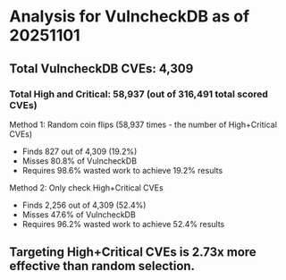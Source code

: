 # Analysis for VulncheckDB as of 20251101

## Total VulncheckDB CVEs: 4,309
### Total High and Critical: 58,937 (out of 316,491 total scored CVEs)

Method 1: Random coin flips (58,937 times - the number of High+Critical CVEs)
  - Finds 827 out of 4,309 (19.2%)
  - Misses 80.8% of VulncheckDB
  - Requires 98.6% wasted work to achieve 19.2% results

Method 2: Only check High+Critical CVEs
  - Finds 2,256 out of 4,309 (52.4%)
  - Misses 47.6% of VulncheckDB
  - Requires 96.2% wasted work to achieve 52.4% results

## Targeting High+Critical CVEs is 2.73x more effective than random selection.
